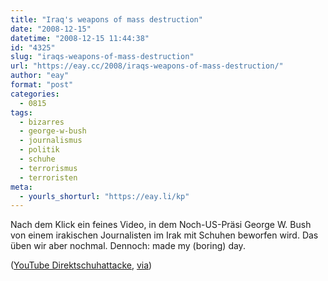 ```yaml
---
title: "Iraq's weapons of mass destruction"
date: "2008-12-15"
datetime: "2008-12-15 11:44:38"
id: "4325"
slug: "iraqs-weapons-of-mass-destruction"
url: "https://eay.cc/2008/iraqs-weapons-of-mass-destruction/"
author: "eay"
format: "post"
categories:
  - 0815
tags:
  - bizarres
  - george-w-bush
  - journalismus
  - politik
  - schuhe
  - terrorismus
  - terroristen
meta:
  - yourls_shorturl: "https://eay.li/kp"
---
```


Nach dem Klick ein feines Video, in dem Noch-US-Präsi George W. Bush von einem irakischen Journalisten im Irak mit Schuhen beworfen wird. Das üben wir aber nochmal. Dennoch: made my (boring) day.

 ([YouTube Direktschuhattacke](http://de.youtube.com/watch?v=QPGcP8KDXYw), [via](http://blog.fefe.de/?ts=b7bb5b6e))
